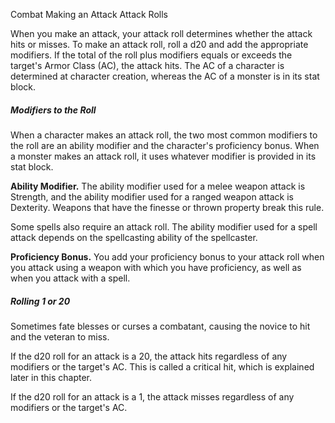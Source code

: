 Combat
Making an Attack
Attack Rolls
<p>
  When you make an attack, your attack roll determines whether the attack hits or misses. To make an attack roll, roll a d20 and add the appropriate modifiers. If the total of the roll plus modifiers equals or exceeds the target's Armor Class (AC), the attack hits. The AC of a character is determined at character creation, whereas the AC of a monster is in its stat block.
</p>
<h5>Modifiers to the Roll</h5>
<p>
  When a character makes an attack roll, the two most common modifiers to the roll are an ability modifier and the character's proficiency bonus. When a monster makes an attack roll, it uses whatever modifier is provided in its stat block.
</p>
<p>
  <strong>Ability Modifier.</strong> The ability modifier used for a melee weapon attack is Strength, and the ability modifier used for a ranged weapon attack is Dexterity. Weapons that have the finesse or thrown property break this rule.
</p>
<p>
  Some spells also require an attack roll. The ability modifier used for a spell attack depends on the spellcasting ability of the spellcaster.
</p>
<p>
  <strong>Proficiency Bonus.</strong> You add your proficiency bonus to your attack roll when you attack using a weapon with which you have proficiency, as well as when you attack with a spell.
</p>
<h5>Rolling 1 or 20</h5>
<p>
  Sometimes fate blesses or curses a combatant, causing the novice to hit and the veteran to miss.
</p>
<p>
  If the d20 roll for an attack is a 20, the attack hits regardless of any modifiers or the target's AC. This is called a critical hit, which is explained later in this chapter.
</p>
<p>
  If the d20 roll for an attack is a 1, the attack misses regardless of any modifiers or the target's AC.
</p>
